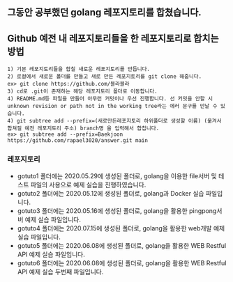 ## 그동안 공부했던 golang 레포지토리를 합쳤습니다.
## Github 예전 내 레포지토리들을 한 레포지토리로 합치는 방법
    1) 기본 레포지토리들을 합칠 새로운 레포지토리를 만듭니다.
    2) 로컬에서 새로운 폴더를 만들고 새로 만든 레포지토리를 git clone 해줍니다.
    ex> git clone https://github.com/블라블라
    3) cd로 .git이 존재하는 해당 레포지토리 폴더로 이동합니다.
    4) README.md등 파일을 만들어 아무런 커밋이나 우선 진행합니다. 선 커밋을 안할 시 unknown revision or path not in the working tree라는 에러 문구를 만날 수 있습니다.
    4) git subtree add --prefix=(새로만든레포지토리 하위폴더로 생성할 이름) (옮겨서 합쳐질 예전 레포지토리 주소) branch명 을 입력해서 합칩니다.
    ex> git subtree add --prefix=Baekjoon https://github.com/rapael3020/answer.git main
### 레포지토리
- gotuto1 폴더에는 2020.05.29에 생성된 폴더로, golang을 이용한 file서버 및 테스트 파일의 사용으로 예제 실습을 진행하였습니다.
- gotuto2 폴더에는 2020.05.12에 생성된 폴더로, golang과 Docker 실습 파일입니다.
- gotuto3 폴더에는 2020.05.16에 생성된 폴더로, golang을 활용한 pingpong서버 예제 실습 파일입니다.
- gotuto4 폴더에는 2020.07.15에 생성된 폴더로, golang을 활용한 web개발 예제 실습 파일입니다.
- gotuto5 폴더에는 2020.06.08에 생성된 폴더로, golang을 활용한 WEB Restful API 예제 실습 파일입니다.
- gotuto6 폴더에는 2020.06.08에 생성된 폴더로, golang을 활용한 WEB Restful API 예제 실습 두번째 파일입니다.